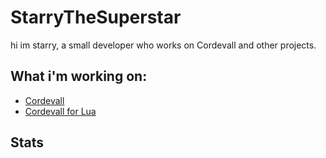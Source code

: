 # StarryTheSuperstar

hi im starry, a small developer who works on Cordevall and other projects.

## What i'm working on:
- <a href=https://github.com/Eveeifyeve/Cordevall#readme>Cordevall</a>
- <a href=https://github.com/Eveeifyeve/Cordevall-Lua#readme>Cordevall for Lua</a>

## Stats
